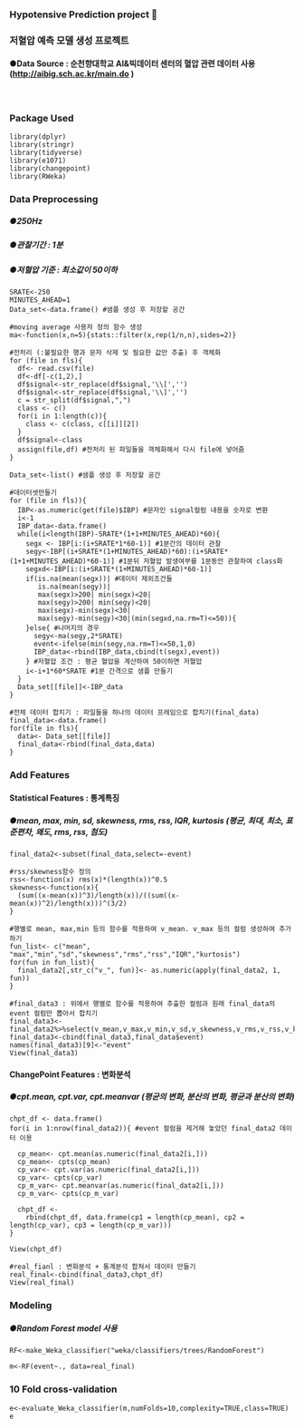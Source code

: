 ### **Hypotensive Prediction project** 🏥
### **저혈압 예측 모델 생성 프로젝트** 
#### ●Data Source : 순천향대학교 AI&빅데이터 센터의 혈압 관련 데이터 사용 (http://aibig.sch.ac.kr/main.do )
#### ⠀
### Package Used
```
library(dplyr)
library(stringr)
library(tidyverse)
library(e1071)
library(changepoint)
library(RWeka)
```
### **Data Preprocessing**
##### ●250Hz
##### ●관찰기간 : 1분
##### ●저혈압 기준 : 최소값이 50이하
```
SRATE<-250
MINUTES_AHEAD=1
Data_set<-data.frame() #샘플 생성 후 저장할 공간 

#moving average 사용자 정의 함수 생성
ma<-function(x,n=5){stats::filter(x,rep(1/n,n),sides=2)}

#전처리 (:불필요한 행과 문자 삭제 및 필요한 값만 추출) 후 객체화
for (file in fls){
  df<- read.csv(file)
  df<-df[-c(1,2),] 
  df$signal<-str_replace(df$signal,'\\[','')
  df$signal<-str_replace(df$signal,'\\]','')
  c = str_split(df$signal,",")
  class <- c()
  for(i in 1:length(c)){
    class <- c(class, c[[i]][2])
  }
  df$signal<-class
  assign(file,df) #전처리 된 파일들을 객체화해서 다시 file에 넣어줌
}

Data_set<-list() #샘플 생성 후 저장할 공간

#데이터셋만들기
for (file in fls)){
  IBP<-as.numeric(get(file)$IBP) #문자인 signal컬럼 내용을 숫자로 변환
  i<-1
  IBP_data<-data.frame()
  while(i<length(IBP)-SRATE*(1+1+MINUTES_AHEAD)*60){
    segx <- IBP[i:(i+SRATE*1*60-1)] #1분간의 데이터 관찰
    segy<-IBP[(i+SRATE*(1+MINUTES_AHEAD)*60):(i+SRATE*(1+1+MINUTES_AHEAD)*60-1)] #1분뒤 저혈압 발생여부를 1분동안 관찰하여 class화 
    segxd<-IBP[i:(i+SRATE*(1+MINUTES_AHEAD)*60-1)]
    if(is.na(mean(segx))| #데이터 제외조건들
       is.na(mean(segy))|
       max(segx)>200| min(segx)<20|
       max(segy)>200| min(segy)<20|
       max(segx)-min(segx)<30|
       max(segy)-min(segy)<30|(min(segxd,na.rm=T)<=50)){
    }else{ #나머지의 경우
      segy<-ma(segy,2*SRATE)
      event<-ifelse(min(segy,na.rm=T)<=50,1,0)
      IBP_data<-rbind(IBP_data,cbind(t(segx),event))
    } #저혈압 조건 : 평균 혈압을 계산하여 50이하면 저혈압
    i<-i+1*60*SRATE #1분 간격으로 샘플 만들기
  }
  Data_set[[file]]<-IBP_data
}  

#전체 데이터 합치기 : 파일들을 하나의 데이터 프레임으로 합치기(final_data)
final_data<-data.frame()
for(file in fls){
  data<- Data_set[[file]]
  final_data<-rbind(final_data,data)
}
```
##### 
### **Add Features**
#### Statistical Features : 통계특징
##### ●mean, max, min, sd, skewness, rms, rss, IQR, kurtosis (평균, 최대, 최소, 표준편차, 왜도, rms, rss, 첨도)
```
final_data2<-subset(final_data,select=-event)

#rss/skewness함수 정의
rss<-function(x) rms(x)*(length(x))^0.5
skewness<-function(x){
  (sum((x-mean(x))^3)/length(x))/((sum((x-mean(x))^2)/length(x)))^(3/2)
}

#행별로 mean, max,min 등의 함수를 적용하여 v_mean. v_max 등의 컬럼 생성하여 추가하기
fun_list<- c("mean", "max","min","sd","skewness","rms","rss","IQR","kurtosis")
for(fun in fun_list){
  final_data2[,str_c("v_", fun)]<- as.numeric(apply(final_data2, 1, fun))
}

#final_data3 : 위에서 행별로 함수를 적용하여 추출한 컬럼과 원래 final_data의 event 컬럼만 뽑아서 합치기 
final_data3<-final_data2%>%select(v_mean,v_max,v_min,v_sd,v_skewness,v_rms,v_rss,v_kurtosis)
final_data3<-cbind(final_data3,final_data$event)
names(final_data3)[9]<-"event"
View(final_data3)
```
#### ChangePoint Features : 변화분석
##### ●cpt.mean, cpt.var, cpt.meanvar (평균의 변화, 분산의 변화, 평균과 분산의 변화)
```
chpt_df <- data.frame()
for(i in 1:nrow(final_data2)){ #event 컬럼을 제거해 놓았던 final_data2 데이터 이용
  
  cp_mean<- cpt.mean(as.numeric(final_data2[i,]))
  cp_mean<- cpts(cp_mean)
  cp_var<- cpt.var(as.numeric(final_data2[i,]))
  cp_var<- cpts(cp_var)
  cp_m_var<- cpt.meanvar(as.numeric(final_data2[i,]))
  cp_m_var<- cpts(cp_m_var)
  
  chpt_df <- 
    rbind(chpt_df, data.frame(cp1 = length(cp_mean), cp2 = length(cp_var), cp3 = length(cp_m_var)))
}

View(chpt_df)

#real_fianl : 변화분석 + 통계분석 합쳐서 데이터 만들기
real_final<-cbind(final_data3,chpt_df)
View(real_final)
```
### **Modeling**
##### ●Random Forest model 사용
```
RF<-make_Weka_classifier("weka/classifiers/trees/RandomForest")

m<-RF(event~., data=real_final)
```
### **10 Fold cross-validation**
```
e<-evaluate_Weka_classifier(m,numFolds=10,complexity=TRUE,class=TRUE)
e
```


